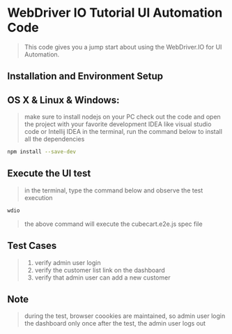 # WebDriver IO Tutorial UI Automation Code
> This code gives you a jump start about using the WebDriver.IO for UI Automation.

## Installation and Environment Setup

## OS X & Linux & Windows:
> make sure to install nodejs on your PC
> check out the code and open the project with your favorite development IDEA like visual studio code or Intellij IDEA
> in the terminal, run the command below to install all the dependencies

```sh
npm install --save-dev
```

## Execute the UI test 
> in the terminal, type the command below and observe the test execution

```sh
wdio
```
> the above command will execute the cubecart.e2e.js spec file


## Test Cases
> 1. verify admin user login
> 2. verify the customer list link on the dashboard
> 3. verify that admin user can add a new customer

## Note
> during the test, browser coookies are maintained, so admin user login the dashboard only once
> after the test, the admin user logs out



